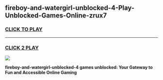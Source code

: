 
## fireboy-and-watergirl-unblocked-4-Play-Unblocked-Games-Online-zrux7
<h3>
<a href="https://premium76.site?title=fireboy-and-watergirl-unblocked-4&ref=25A">CLICK TO PLAY</a></h3>
<hr>

<h3>
<a href="https://premium76.site?title=fireboy-and-watergirl-unblocked-4&ref=25A">CLICK 2 PLAY</a>
  
</h3>

<a href="https://premium76.site?title=fireboy-and-watergirl-unblocked-4&ref=25A"><img src="https://clearcache.store/games.png"></a>


**fireboy-and-watergirl-unblocked-4 games unblocked: Your Gateway to Fun and Accessible Online Gaming**
